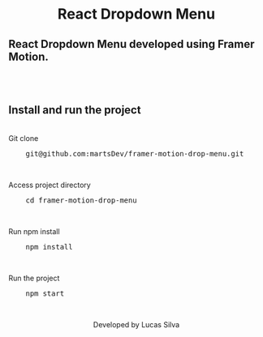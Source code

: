 <h1 align="center">React Dropdown Menu</h1>

## React Dropdown Menu developed using Framer Motion.

<br/>
<br/>

## Install and run the project
<br />
Git clone
<pre>
    git@github.com:martsDev/framer-motion-drop-menu.git
</pre>

<br />

Access project directory
<pre>
    cd framer-motion-drop-menu
</pre>

<br />

Run npm install
<pre>
    npm install
</pre>

<br />

Run the project
<pre>
    npm start
</pre>

<br />

<p align="center">Developed by Lucas Silva</p>